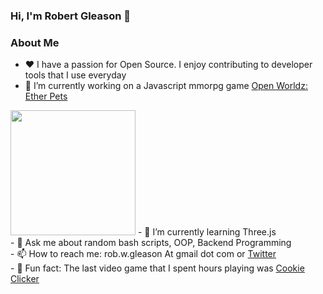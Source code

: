 ###  Hi, I'm Robert Gleason 👋

<!--
**robgleason/robgleason** is a ✨ _special_ ✨ repository because its `README.md` (this file) appears on your GitHub profile.

Here are some ideas to get you started:
-->
###  About Me
- ❤️ I have a passion for Open Source. I enjoy contributing to developer tools
      that I use everyday
- 🔭 I’m currently working on a Javascript mmorpg game <a href="https://etherpets.xyz/">Open Worldz: Ether Pets</a>
 <img src="https://etherpets.xyz/nftpic/GithubOpenWorldz.PNG" style="width:200px;">
- 🌱 I’m currently learning Three.js <br>
- 💬 Ask me about random bash scripts, OOP, Backend Programming <br>
- 📫 How to reach me: rob.w.gleason At gmail dot com or <a href="https://twitter.com/robert_gleason">Twitter</a> <br>
- 🍪 Fun fact: The last video game that I spent hours playing was <a href="https://store.steampowered.com/app/1454400/Cookie_Clicker/">Cookie Clicker</a>

